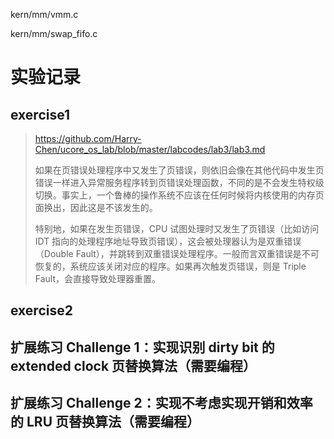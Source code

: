 kern/mm/vmm.c

kern/mm/swap_fifo.c

# 实验记录

## exercise1

> https://github.com/Harry-Chen/ucore_os_lab/blob/master/labcodes/lab3/lab3.md
> 
> 如果在页错误处理程序中又发生了页错误，则依旧会像在其他代码中发生页错误一样进入异常服务程序转到页错误处理函数，不同的是不会发生特权级切换。事实上，一个鲁棒的操作系统不应该在任何时候将内核使用的内存页面换出，因此这是不该发生的。
> 
> 特别地，如果在发生页错误，CPU 试图处理时又发生了页错误（比如访问 IDT 指向的处理程序地址导致页错误），这会被处理器认为是双重错误 （Double Fault），并跳转到双重错误处理程序。一般而言双重错误是不可恢复的，系统应该关闭对应的程序。如果再次触发页错误，则是 Triple Fault，会直接导致处理器重置。

## exercise2


## 扩展练习 Challenge 1：实现识别 dirty bit 的 extended clock 页替换算法（需要编程）

## 扩展练习 Challenge 2：实现不考虑实现开销和效率的 LRU 页替换算法（需要编程）